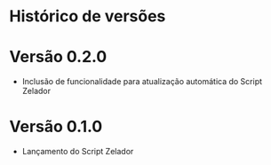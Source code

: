 # Histórico de versões

# Versão 0.2.0
- Inclusão de funcionalidade para atualização automática do Script Zelador

# Versão 0.1.0
- Lançamento do Script Zelador
